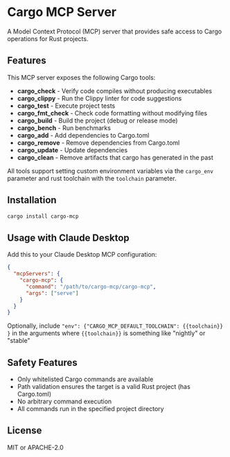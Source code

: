 # Cargo MCP Server

A Model Context Protocol (MCP) server that provides safe access to Cargo operations for Rust projects.

## Features

This MCP server exposes the following Cargo tools:

- **cargo_check** - Verify code compiles without producing executables
- **cargo_clippy** - Run the Clippy linter for code suggestions  
- **cargo_test** - Execute project tests
- **cargo_fmt_check** - Check code formatting without modifying files
- **cargo_build** - Build the project (debug or release mode)
- **cargo_bench** - Run benchmarks
- **cargo_add** - Add dependencies to Cargo.toml
- **cargo_remove** - Remove dependencies from Cargo.toml
- **cargo_update** - Update dependencies
- **cargo_clean** - Remove artifacts that cargo has generated in the past

All tools support setting custom environment variables via the `cargo_env` parameter and rust
toolchain with the `toolchain` parameter.

## Installation

```bash
cargo install cargo-mcp
```

## Usage with Claude Desktop

Add this to your Claude Desktop MCP configuration:

```json
{
  "mcpServers": {
    "cargo-mcp": {
      "command": "/path/to/cargo-mcp/cargo-mcp",
      "args": ["serve"]
    }
  }
}
```

Optionally, include `"env": {"CARGO_MCP_DEFAULT_TOOLCHAIN": {{toolchain}} }` in the arguments where
`{{toolchain}}` is something like "nightly" or "stable"


## Safety Features

- Only whitelisted Cargo commands are available
- Path validation ensures the target is a valid Rust project (has Cargo.toml)
- No arbitrary command execution
- All commands run in the specified project directory

## License

MIT or APACHE-2.0
